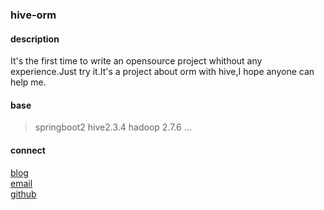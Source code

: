 ### hive-orm

#### description

It's the first time to write an opensource project whithout any experience.Just try it.It's a project about orm with 
hive,I hope anyone can help me.

#### base

> springboot2
> hive2.3.4
> hadoop 2.7.6
>...

#### connect

[blog](http://www.zhangbohan.xyz)  
[email](mailto://zhangbohan.dell@gmail.com)  
[github](https://github.com/Francis951115/hive_hbase_orm)

